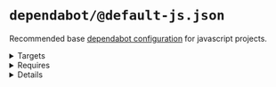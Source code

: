 # `dependabot/@default-js.json`

Recommended base [dependabot configuration](https://dependabot.com/) for javascript projects.

<!---0--><details>
<!---0--><summary>Targets</summary>

```
project
└── .dependabot
    └── config.yml
```

<!---0--></details>

<!---0--><details>
<!---0--><summary>Requires</summary>

- `dependabot`
- `github`
- `javascript`

<!---0--></details>

<!---0--><details>
<!---0--><summary>Details</summary>

## dependabot/js-instant

_Updating `.dependabot/config.yml` using `overwrite`._

- Configure dependabot to instantly merge javascript dependency updates into the `dev` branch.

<!---1--><details>
<!---1--><summary>Targets</summary>

```
project
└── .dependabot
    └── config.yml
```

<!---1--></details>

<!---1--><details>
<!---1--><summary>Requires</summary>

- `dependabot`
- `github`
- `javascript`

<!---1--></details>

</details>

